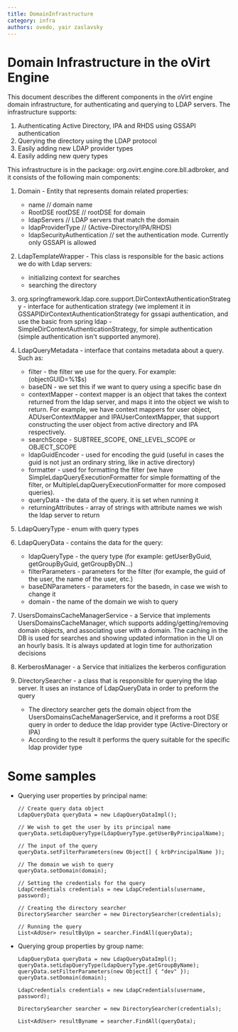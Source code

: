 ```yaml
---
title: DomainInfrastructure
category: infra
authors: ovedo, yair zaslavsky
---
```


# Domain Infrastructure in the oVirt Engine

This document describes the different components in the oVirt engine domain infrastructure, for authenticating and querying to LDAP servers. The infrastructure supports:

1.  Authenticating Active Directory, IPA and RHDS using GSSAPI authentication
2.  Querying the directory using the LDAP protocol
3.  Easily adding new LDAP provider types
4.  Easily adding new query types

This infrastructure is in the package: org.ovirt.engine.core.bll.adbroker, and it consists of the following main components:

1.  Domain - Entity that represents domain related properties:
    -   name // domain name
    -   RootDSE rootDSE // rootDSE for domain
    -   ldapServers // LDAP servers that match the domain
    -   ldapProviderType // (Active-Directory/IPA/RHDS)
    -   ldapSecurityAuthentication // set the authentication mode. Currently only GSSAPI is allowed

2.  LdapTemplateWrapper - This class is responsible for the basic actions we do with Ldap servers:
    -   initializing context for searches
    -   searching the directory

3.  org.springframework.ldap.core.support.DirContextAuthenticationStrategy - interface for authentication strategy (we implement it in GSSAPIDirContextAuthenticationStrategy for gssapi authentication, and use the basic from spring ldap - SimpleDirContextAuthenticationStrategy, for simple authentication (simple authentication isn't supported anymore).
4.  LdapQueryMetadata - interface that contains metadata about a query. Such as:
    -   filter - the filter we use for the query. For example: (objectGUID=%1$s)
    -   baseDN - we set this if we want to query using a specific base dn
    -   contextMapper - context mapper is an object that takes the context returned from the ldap server, and maps it into the object we wish to return. For example, we have context mappers for user object, ADUserContextMapper and IPAUserContextMapper, that support constructing the user object from active directory and IPA respectively.
    -   searchScope - SUBTREE_SCOPE, ONE_LEVEL_SCOPE or OBJECT_SCOPE
    -   ldapGuidEncoder - used for encoding the guid (useful in cases the guid is not just an ordinary string, like in active directory)
    -   formatter - used for formatting the filter (we have SimpleLdapQueryExecutionFormatter for simple formatting of the filter, or MultipleLdapQueryExecutionFormatter for more composed queries).
    -   queryData - the data of the query. it is set when running it
    -   returningAttributes - array of strings with attribute names we wish the ldap server to return

5.  LdapQueryType - enum with query types
6.  LdapQueryData - contains the data for the query:
    -   ldapQueryType - the query type (for example: getUserByGuid, getGroupByGuid, getGroupByDN...)
    -   filterParameters - parameters for the filter (for example, the guid of the user, the name of the user, etc.)
    -   baseDNParameters - parameters for the basedn, in case we wish to change it
    -   domain - the name of the domain we wish to query

7.  UsersDomainsCacheManagerService - a Service that implements UsersDomainsCacheManager, which supports adding/getting/removing domain objects, and associating user with a domain. The caching in the DB is used for searches and showing updated information in the UI on an hourly basis. It is always updated at login time for authorization decisions
8.  KerberosManager - a Service that initializes the kerberos configuration
9.  DirectorySearcher - a class that is responsible for querying the ldap server. It uses an instance of LdapQueryData in order to preform the query
    -   The directory searcher gets the domain object from the UsersDomainsCacheManagerService, and it preforms a root DSE query in order to deduce the ldap provider type (Active-Directory or IPA)
    -   According to the result it performs the query suitable for the specific ldap provider type

# Some samples

*   Querying user properties by principal name:

        // Create query data object
        LdapQueryData queryData = new LdapQueryDataImpl();

        // We wish to get the user by its principal name
        queryData.setLdapQueryType(LdapQueryType.getUserByPrincipalName);

        // The input of the query
        queryData.setFilterParameters(new Object[] { krbPrincipalName });

        // The domain we wish to query
        queryData.setDomain(domain);

        // Setting the credentials for the query
        LdapCredentials credentials = new LdapCredentials(username, password);

        // Creating the directory searcher
        DirectorySearcher searcher = new DirectorySearcher(credentials);

        // Running the query
        List<AdUser> resultByUpn = searcher.FindAll(queryData);
       

*   Querying group properties by group name:

        LdapQueryData queryData = new LdapQueryDataImpl();
        queryData.setLdapQueryType(LdapQueryType.getGroupByName);
        queryData.setFilterParameters(new Object[] { "dev" });
        queryData.setDomain(domain);

        LdapCredentials credentials = new LdapCredentials(username, password);

        DirectorySearcher searcher = new DirectorySearcher(credentials);

        List<AdUser> resultByname = searcher.FindAll(queryData);
       

